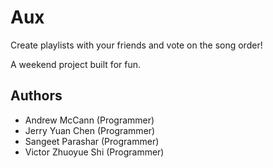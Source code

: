 # Aux

Create playlists with your friends and vote on the song order!

A weekend project built for fun. 

## Authors

- Andrew McCann (Programmer)
- Jerry Yuan Chen (Programmer)
- Sangeet Parashar (Programmer)
- Victor Zhuoyue Shi (Programmer)
